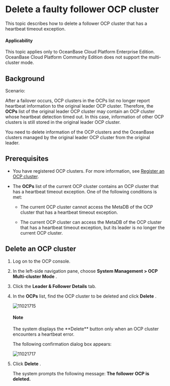 Delete a faulty follower OCP cluster
=========================================================

This topic describes how to delete a follower OCP cluster that has a heartbeat timeout exception.

<main id="notice" type='notice'>
<h4>Applicability</h4>
<p>This topic applies only to OceanBase Cloud Platform Enterprise Edition. OceanBase Cloud Platform Community Edition does not support the multi-cluster mode. </p>
</main>

Background
-------------------------------

Scenario:

After a failover occurs, OCP clusters in the OCPs list no longer report heartbeat information to the original leader OCP cluster. Therefore, the **OCPs** list of the original leader OCP cluster may contain an OCP cluster whose heartbeat detection timed out. In this case, information of other OCP clusters is still stored in the original leader OCP cluster.

You need to delete information of the OCP clusters and the OceanBase clusters managed by the original leader OCP cluster from the original leader.

Prerequisites
----------------------------------

* You have registered OCP clusters. For more information, see [Register an OCP cluster](../300.ocp-multi-cluster-mode/200.register-an-ocp-cluster.md).

* The **OCPs** list of the current OCP cluster contains an OCP cluster that has a heartbeat timeout exception. One of the following conditions is met:

  * The current OCP cluster cannot access the MetaDB of the OCP cluster that has a heartbeat timeout exception.

  * The current OCP cluster can access the MetaDB of the OCP cluster that has a heartbeat timeout exception, but its leader is no longer the current OCP cluster.

Delete an OCP cluster
------------------------------------------

1. Log on to the OCP console.

2. In the left-side navigation pane, choose **System Management \> OCP Multi-cluster Mode** .

3. Click the **Leader \& Follower Details** tab.

4. In the **OCPs** list, find the OCP cluster to be deleted and click **Delete** .

   ![11021715](https://help-static-aliyun-doc.aliyuncs.com/assets/img/en-US/0234306461/p346938.png)

    <main id="notice" type='explain'>
     <h4>Note</h4>
     <p> The system displays the **Delete** button only when an OCP cluster encounters a heartbeat error.</p>
     </main>

   The following confirmation dialog box appears:

   ![11021717](https://help-static-aliyun-doc.aliyuncs.com/assets/img/en-US/0234306461/p346942.png)

5. Click **Delete** .

   The system prompts the following message: **The follower OCP is deleted.**
